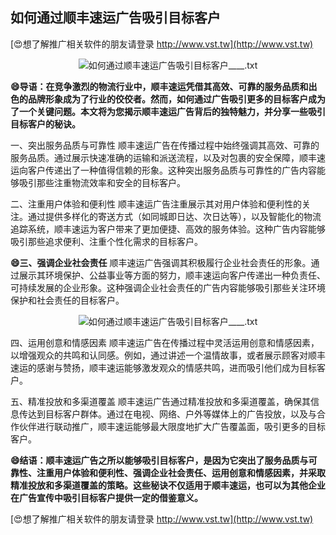 ## **如何通过顺丰速运广告吸引目标客户**

[😍想了解推广相关软件的朋友请登录 http://www.vst.tw](http://www.vst.tw)

 <center><img src="https://vst.tw/MP4/tuiguang/png/4.png" alt="如何通过顺丰速运广告吸引目标客户____.txt"></center>

**😄导语：在竞争激烈的物流行业中，顺丰速运凭借其高效、可靠的服务品质和出色的品牌形象成为了行业的佼佼者。然而，如何通过广告吸引更多的目标客户成为了一个关键问题。本文将为您揭示顺丰速运广告背后的独特魅力，并分享一些吸引目标客户的秘诀。**

一、突出服务品质与可靠性
顺丰速运广告在传播过程中始终强调其高效、可靠的服务品质。通过展示快速准确的运输和派送流程，以及对包裹的安全保障，顺丰速运向客户传递出了一种值得信赖的形象。这种突出服务品质与可靠性的广告内容能够吸引那些注重物流效率和安全的目标客户。

二、注重用户体验和便利性
顺丰速运广告注重展示其对用户体验和便利性的关注。通过提供多样化的寄送方式（如同城即日达、次日达等），以及智能化的物流追踪系统，顺丰速运为客户带来了更加便捷、高效的服务体验。这种广告内容能够吸引那些追求便利、注重个性化需求的目标客户。

**😄三、强调企业社会责任**
顺丰速运广告强调其积极履行企业社会责任的形象。通过展示其环境保护、公益事业等方面的努力，顺丰速运向客户传递出一种负责任、可持续发展的企业形象。这种强调企业社会责任的广告内容能够吸引那些关注环境保护和社会责任的目标客户。

 <center><img src="https://vst.tw/MP4/tuiguang/png/1.png" alt="如何通过顺丰速运广告吸引目标客户____.txt"></center>

四、运用创意和情感因素
顺丰速运广告在传播过程中灵活运用创意和情感因素，以增强观众的共鸣和认同感。例如，通过讲述一个温情故事，或者展示顾客对顺丰速运的感谢与赞扬，顺丰速运能够激发观众的情感共鸣，进而吸引他们成为目标客户。

五、精准投放和多渠道覆盖
顺丰速运广告通过精准投放和多渠道覆盖，确保其信息传达到目标客户群体。通过在电视、网络、户外等媒体上的广告投放，以及与合作伙伴进行联动推广，顺丰速运能够最大限度地扩大广告覆盖面，吸引更多的目标客户。

**😄结语：顺丰速运广告之所以能够吸引目标客户，是因为它突出了服务品质与可靠性、注重用户体验和便利性、强调企业社会责任、运用创意和情感因素，并采取精准投放和多渠道覆盖的策略。这些秘诀不仅适用于顺丰速运，也可以为其他企业在广告宣传中吸引目标客户提供一定的借鉴意义。**

[😍想了解推广相关软件的朋友请登录 http://www.vst.tw](http://www.vst.tw)



